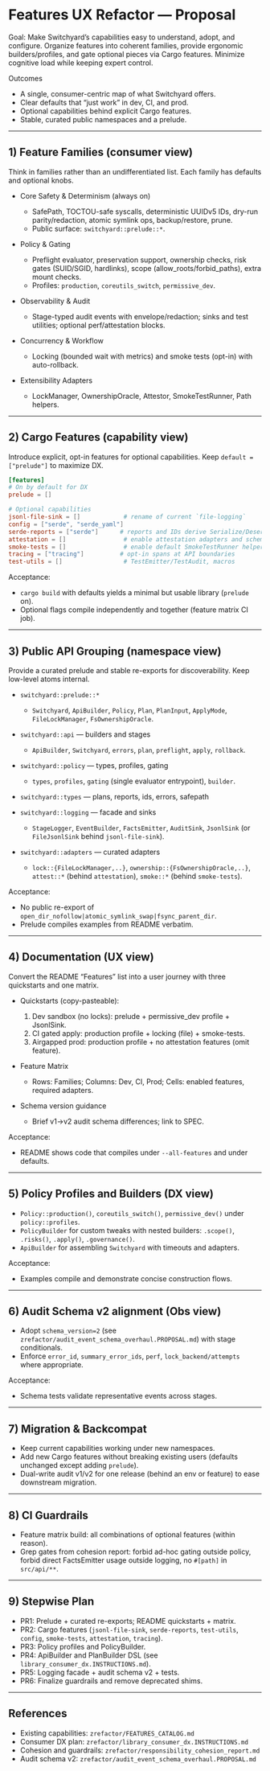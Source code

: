 # Features UX Refactor — Proposal

Goal: Make Switchyard’s capabilities easy to understand, adopt, and configure. Organize features into coherent families, provide ergonomic builders/profiles, and gate optional pieces via Cargo features. Minimize cognitive load while keeping expert control.

Outcomes

- A single, consumer-centric map of what Switchyard offers.
- Clear defaults that “just work” in dev, CI, and prod.
- Optional capabilities behind explicit Cargo features.
- Stable, curated public namespaces and a prelude.

---

## 1) Feature Families (consumer view)

Think in families rather than an undifferentiated list. Each family has defaults and optional knobs.

- Core Safety & Determinism (always on)
  - SafePath, TOCTOU-safe syscalls, deterministic UUIDv5 IDs, dry-run parity/redaction, atomic symlink ops, backup/restore, prune.
  - Public surface: `switchyard::prelude::*`.

- Policy & Gating
  - Preflight evaluator, preservation support, ownership checks, risk gates (SUID/SGID, hardlinks), scope (allow_roots/forbid_paths), extra mount checks.
  - Profiles: `production`, `coreutils_switch`, `permissive_dev`.

- Observability & Audit
  - Stage-typed audit events with envelope/redaction; sinks and test utilities; optional perf/attestation blocks.

- Concurrency & Workflow
  - Locking (bounded wait with metrics) and smoke tests (opt-in) with auto-rollback.

- Extensibility Adapters
  - LockManager, OwnershipOracle, Attestor, SmokeTestRunner, Path helpers.

---

## 2) Cargo Features (capability view)

Introduce explicit, opt-in features for optional capabilities. Keep `default = ["prelude"]` to maximize DX.

```toml
[features]
# On by default for DX
prelude = []

# Optional capabilities
jsonl-file-sink = []            # rename of current `file-logging`
config = ["serde", "serde_yaml"]
serde-reports = ["serde"]      # reports and IDs derive Serialize/Deserialize
attestation = []                # enable attestation adapters and schema fields
smoke-tests = []                # enable default SmokeTestRunner helpers
tracing = ["tracing"]          # opt-in spans at API boundaries
test-utils = []                 # TestEmitter/TestAudit, macros
```

Acceptance:

- `cargo build` with defaults yields a minimal but usable library (`prelude` on).
- Optional flags compile independently and together (feature matrix CI job).

---

## 3) Public API Grouping (namespace view)

Provide a curated prelude and stable re-exports for discoverability. Keep low-level atoms internal.

- `switchyard::prelude::*`
  - `Switchyard`, `ApiBuilder`, `Policy`, `Plan`, `PlanInput`, `ApplyMode`, `FileLockManager`, `FsOwnershipOracle`.

- `switchyard::api` — builders and stages
  - `ApiBuilder`, `Switchyard`, `errors`, `plan`, `preflight`, `apply`, `rollback`.

- `switchyard::policy` — types, profiles, gating
  - `types`, `profiles`, `gating` (single evaluator entrypoint), `builder`.

- `switchyard::types` — plans, reports, ids, errors, safepath

- `switchyard::logging` — facade and sinks
  - `StageLogger`, `EventBuilder`, `FactsEmitter`, `AuditSink`, `JsonlSink` (or `FileJsonlSink` behind `jsonl-file-sink`).

- `switchyard::adapters` — curated adapters
  - `lock::{FileLockManager,..}`, `ownership::{FsOwnershipOracle,..}`, `attest::*` (behind `attestation`), `smoke::*` (behind `smoke-tests`).

Acceptance:

- No public re-export of `open_dir_nofollow|atomic_symlink_swap|fsync_parent_dir`.
- Prelude compiles examples from README verbatim.

---

## 4) Documentation (UX view)

Convert the README “Features” list into a user journey with three quickstarts and one matrix.

- Quickstarts (copy-pasteable):
  1) Dev sandbox (no locks): prelude + permissive_dev profile + JsonlSink.
  2) CI gated apply: production profile + locking (file) + smoke-tests.
  3) Airgapped prod: production profile + no attestation features (omit feature).

- Feature Matrix
  - Rows: Families; Columns: Dev, CI, Prod; Cells: enabled features, required adapters.

- Schema version guidance
  - Brief v1→v2 audit schema differences; link to SPEC.

Acceptance:

- README shows code that compiles under `--all-features` and under defaults.

---

## 5) Policy Profiles and Builders (DX view)

- `Policy::production()`, `coreutils_switch()`, `permissive_dev()` under `policy::profiles`.
- `PolicyBuilder` for custom tweaks with nested builders: `.scope()`, `.risks()`, `.apply()`, `.governance()`.
- `ApiBuilder` for assembling `Switchyard` with timeouts and adapters.

Acceptance:

- Examples compile and demonstrate concise construction flows.

---

## 6) Audit Schema v2 alignment (Obs view)

- Adopt `schema_version=2` (see `zrefactor/audit_event_schema_overhaul.PROPOSAL.md`) with stage conditionals.
- Enforce `error_id`, `summary_error_ids`, `perf`, `lock_backend/attempts` where appropriate.

Acceptance:

- Schema tests validate representative events across stages.

---

## 7) Migration & Backcompat

- Keep current capabilities working under new namespaces.
- Add new Cargo features without breaking existing users (defaults unchanged except adding `prelude`).
- Dual-write audit v1/v2 for one release (behind an env or feature) to ease downstream migration.

---

## 8) CI Guardrails

- Feature matrix build: all combinations of optional features (within reason).
- Grep gates from cohesion report: forbid ad-hoc gating outside policy, forbid direct FactsEmitter usage outside logging, no `#[path]` in `src/api/**`.

---

## 9) Stepwise Plan

- PR1: Prelude + curated re-exports; README quickstarts + matrix.
- PR2: Cargo features (`jsonl-file-sink`, `serde-reports`, `test-utils`, `config`, `smoke-tests`, `attestation`, `tracing`).
- PR3: Policy profiles and PolicyBuilder.
- PR4: ApiBuilder and PlanBuilder DSL (see `library_consumer_dx.INSTRUCTIONS.md`).
- PR5: Logging facade + audit schema v2 + tests.
- PR6: Finalize guardrails and remove deprecated shims.

---

## References

- Existing capabilities: `zrefactor/FEATURES_CATALOG.md`
- Consumer DX plan: `zrefactor/library_consumer_dx.INSTRUCTIONS.md`
- Cohesion and guardrails: `zrefactor/responsibility_cohesion_report.md`
- Audit schema v2: `zrefactor/audit_event_schema_overhaul.PROPOSAL.md`
